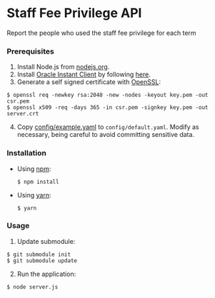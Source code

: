 # Staff Fee Privilege API

Report the people who used the staff fee privilege for each term


### Prerequisites

1. Install Node.js from [nodejs.org](https://nodejs.org/en/).
2. Install [Oracle Instant Client](http://www.oracle.com/technetwork/database/database-technologies/instant-client/overview/index.html) by following [here](https://oracle.github.io/odpi/doc/installation.html).
3. Generate a self signed certificate with [OpenSSL](https://www.openssl.org/):

  ```
  $ openssl req -newkey rsa:2048 -new -nodes -keyout key.pem -out csr.pem
  $ openssl x509 -req -days 365 -in csr.pem -signkey key.pem -out server.crt
  ```

4. Copy [config/example.yaml](config/example.yaml) to `config/default.yaml`. Modify as necessary, being careful to avoid committing sensitive data.

### Installation

* Using [npm](https://www.npmjs.com/):

  ```
  $ npm install
  ```

* Using [yarn](https://yarnpkg.com/en/):

  ```
  $ yarn
  ```

### Usage

1. Update submodule:

  ```
  $ git submodule init
  $ git submodule update
  ```

2. Run the application:

  ```
  $ node server.js
  ```

